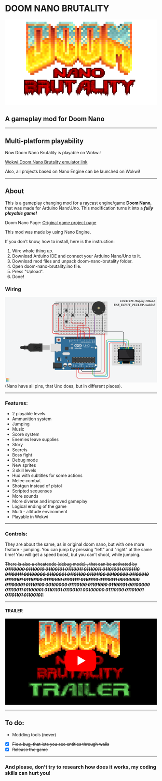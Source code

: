 # DOOM NANO BRUTALITY
![logo](/images/p.png?raw=true)
## A gameplay mod for Doom Nano
____

## Multi-platform playability

Now Doom Nano Brutality is playable on Wokwi!

[Wokwi Doom Nano Brutality emulator link](https://wokwi.com/projects/371239802117756929)

Also, all projects based on Nano Engine can be launched on Wokwi!

____

## About

This is a gameplay changing mod for a raycast engine/game **Doom Nano**, that was made for Arduino Nano\Uno. This modification turns it into a ***fully playable game!***

Doom Nano Page: [Original game project page](https://github.com/daveruiz/doom-nano)

This mod was made by using Nano Engine.

If you don't know, how to install, here is the instruction:
1. Wire whole thing up.
2. Download Arduino IDE and connect your Arduino Nano/Uno to it.
3. Download mod files and unpack doom-nano-brutality folder.
4. Open doom-nano-brutality.ino file.
5. Press "Upload".
6. Done!

### Wiring

![wiring](/images/wiring.png?raw=true)
(Nano have all pins, that Uno does, but in different places).
___

### Features:
* 2 playable levels
* Ammunition system
* Jumping
* Music
* Score system
* Enemies leave supplies
* Story
* Secrets
* Boss fight
* Debug mode
* New sprites
* 3 skill levels
* Hud with subtitles for some actions
* Melee combat
* Shotgun instead of pistol
* Scripted sequenses
* More sounds
* More diverse and improved gameplay
* Logical ending of the game
* Multi - altitude environment
* Playable in Wokwi

___

### Controls:
They are about the same, as in original doom nano, but with one more feature - jumping. 
You can jump by pressing "left" and "right" at the same time!
You will get a speed boost, but you can't shoot, while jumping.

~~There is also a cheatcode (debug mode) , that can be activated by ***01110000 01110010 01100101 01110011 01110011 01101001 01101110 01100111 00100000 01100001 01101100 01101100 00100000 01100010 01110101 01110100 01110100 01101111 01101110 01110011 00100000 01100001 01110100 00100000 01110100 01101000 01100101 00100000 01110011 01100001 01101101 01100101 00100000 01110100 01101001 01101101 01100101***!~~

___

#### **TRAILER**
[![see it in actrion](/images/pr.png?raw=true)](https://youtu.be/dTjVVqMz2J8)

___

## To do:
+ Modding tools (~~never~~)
+ [X] ~~Fix a bug, that lets you see entities through walls~~
+ [X] ~~Release the game~~
___

### And please, don't try to research how does it works, my coding skills can hurt you!

